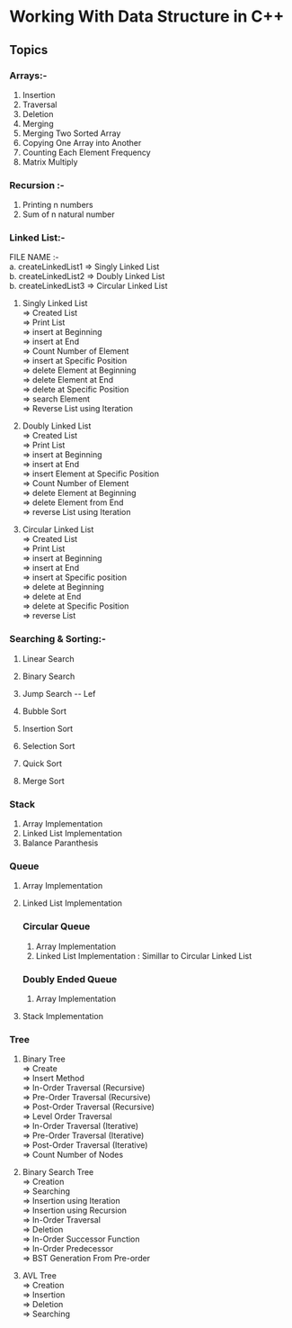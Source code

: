 # Working With Data Structure in C++

## Topics

### Arrays:-
1. Insertion
2. Traversal
3. Deletion
4. Merging
5. Merging Two Sorted Array
6. Copying One Array into Another
7. Counting Each Element Frequency
8. Matrix Multiply

### Recursion :-
1. Printing n numbers
2. Sum of n natural number


### Linked List:-

FILE NAME :- <br>
a. createLinkedList1 => Singly Linked List <br>
b. createLinkedList2 => Doubly Linked List <br>
b. createLinkedList3 => Circular Linked List <br>

1. Singly Linked List <br>
    => Created List <br>
    => Print List <br>
    => insert at Beginning <br>
    => insert at End <br>
    => Count Number of Element <br>
    => insert at Specific Position <br>
    => delete Element at Beginning <br>
    => delete Element at End <br>
    => delete at Specific Position <br>
    => search Element <br>
    => Reverse List using Iteration <br>

2. Doubly Linked List <br>
    => Created List <br>
    => Print List <br>
    => insert at Beginning <br>
    => insert at End <br>
    => insert Element at Specific Position <br>
    => Count Number of Element <br>
    => delete Element at Beginning <br>
    => delete Element from End <br>
    => reverse List using Iteration <br>

3. Circular Linked List <br>
    => Created List <br>
    => Print List <br>
    => insert at Beginning <br>
    => insert at End <br>
    => insert at Specific position <br>
    => delete at Beginning <br>
    => delete at End <br>
    => delete at Specific Position <br>
    => reverse List <br>

### Searching & Sorting:-

1. Linear Search
2. Binary Search
3. Jump Search -- Lef

4. Bubble Sort
5. Insertion Sort
6. Selection Sort
7. Quick Sort
8. Merge Sort


### Stack
1. Array Implementation
2. Linked List Implementation
3. Balance Paranthesis

### Queue
1. Array Implementation
2. Linked List Implementation

    ### Circular Queue
    1. Array Implementation
    2. Linked List Implementation : Simillar to Circular Linked List

    ### Doubly Ended Queue
    1. Array Implementation

3. Stack Implementation

### Tree
1. Binary Tree <br>
    => Create <br>
    => Insert Method <br>
    => In-Order Traversal (Recursive) <br>
    => Pre-Order Traversal (Recursive) <br>
    => Post-Order Traversal (Recursive) <br>
    => Level Order Traversal <br>
    => In-Order Traversal (Iterative) <br>
    => Pre-Order Traversal (Iterative) <br>
    => Post-Order Traversal (Iterative) <br>
    => Count Number of Nodes <br>

2. Binary Search Tree <br>
    => Creation <br>
    => Searching <br>
    => Insertion using Iteration <br>
    => Insertion using Recursion <br>
    => In-Order Traversal <br>
    => Deletion <br>
    => In-Order Successor Function <br>
    => In-Order Predecessor <br>
    => BST Generation From Pre-order <br>

3. AVL Tree <br>
    => Creation <br>
    => Insertion <br>
    => Deletion <br>
    => Searching <br>